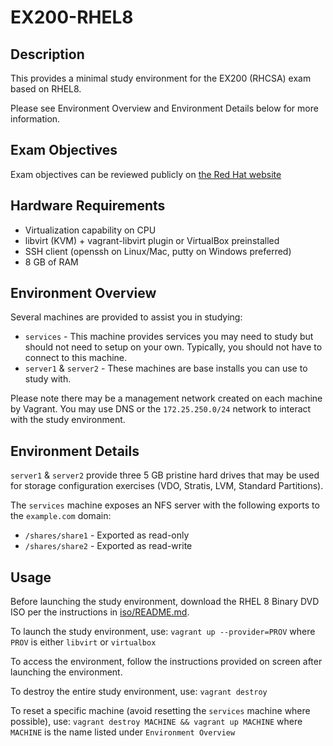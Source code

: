 # EX200-RHEL8

## Description

This provides a minimal study environment for the EX200 (RHCSA) exam based on RHEL8.

Please see Environment Overview and Environment Details below for more information.

## Exam Objectives

Exam objectives can be reviewed publicly on [the Red Hat website](https://www.redhat.com/en/services/training/ex200-red-hat-certified-system-administrator-rhcsa-exam)

## Hardware Requirements

* Virtualization capability on CPU
* libvirt (KVM) + vagrant-libvirt plugin or VirtualBox preinstalled
* SSH client (openssh on Linux/Mac, putty on Windows preferred)
* 8 GB of RAM

## Environment Overview

Several machines are provided to assist you in studying:

* `services` - This machine provides services you may need to study but should not need to setup on your own. Typically, you should not have to connect to this machine.
* `server1` & `server2` - These machines are base installs you can use to study with.

Please note there may be a management network created on each machine by Vagrant. You may use DNS or the `172.25.250.0/24` network to interact with the study environment.

## Environment Details

`server1` & `server2` provide three 5 GB pristine hard drives that may be used for storage configuration exercises (VDO, Stratis, LVM, Standard Partitions).

The `services` machine exposes an NFS server with the following exports to the `example.com` domain:

* `/shares/share1` - Exported as read-only
* `/shares/share2` - Exported as read-write

## Usage

Before launching the study environment, download the RHEL 8 Binary DVD ISO per the instructions in [iso/README.md](iso/README.md).

To launch the study environment, use: `vagrant up --provider=PROV` where `PROV` is either `libvirt` or `virtualbox`

To access the environment, follow the instructions provided on screen after launching the environment.

To destroy the entire study environment, use: `vagrant destroy`

To reset a specific machine (avoid resetting the `services` machine where possible), use: `vagrant destroy MACHINE && vagrant up MACHINE` where `MACHINE` is the name listed under `Environment Overview`
